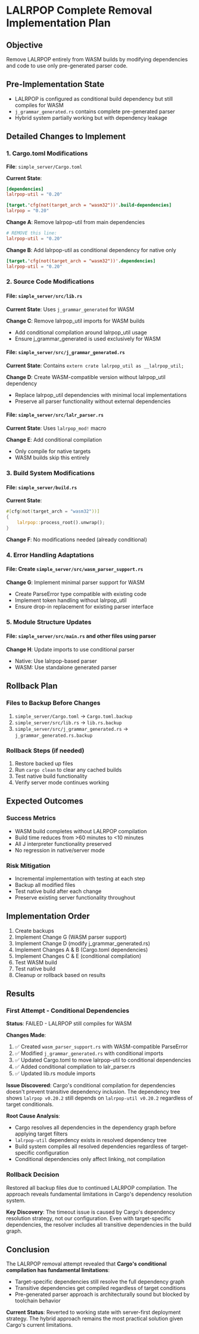 # LALRPOP Complete Removal Implementation Plan

## Objective
Remove LALRPOP entirely from WASM builds by modifying dependencies and code to use only pre-generated parser code.

## Pre-Implementation State
- LALRPOP is configured as conditional build dependency but still compiles for WASM
- `j_grammar_generated.rs` contains complete pre-generated parser
- Hybrid system partially working but with dependency leakage

## Detailed Changes to Implement

### 1. Cargo.toml Modifications
**File**: `simple_server/Cargo.toml`

**Current State**:
```toml
[dependencies]
lalrpop-util = "0.20"

[target.'cfg(not(target_arch = "wasm32"))'.build-dependencies]
lalrpop = "0.20"
```

**Change A**: Remove lalrpop-util from main dependencies
```toml
# REMOVE this line:
lalrpop-util = "0.20"
```

**Change B**: Add lalrpop-util as conditional dependency for native only
```toml
[target.'cfg(not(target_arch = "wasm32"))'.dependencies]
lalrpop-util = "0.20"
```

### 2. Source Code Modifications

#### File: `simple_server/src/lib.rs`
**Current State**: Uses `j_grammar_generated` for WASM

**Change C**: Remove lalrpop_util imports for WASM builds
- Add conditional compilation around lalrpop_util usage
- Ensure j_grammar_generated is used exclusively for WASM

#### File: `simple_server/src/j_grammar_generated.rs`
**Current State**: Contains `extern crate lalrpop_util as __lalrpop_util;`

**Change D**: Create WASM-compatible version without lalrpop_util dependency
- Replace lalrpop_util dependencies with minimal local implementations
- Preserve all parser functionality without external dependencies

#### File: `simple_server/src/lalr_parser.rs`
**Current State**: Uses `lalrpop_mod!` macro

**Change E**: Add conditional compilation
- Only compile for native targets
- WASM builds skip this entirely

### 3. Build System Modifications

#### File: `simple_server/build.rs`
**Current State**:
```rust
#[cfg(not(target_arch = "wasm32"))]
{
    lalrpop::process_root().unwrap();
}
```

**Change F**: No modifications needed (already conditional)

### 4. Error Handling Adaptations

#### File: Create `simple_server/src/wasm_parser_support.rs`
**Change G**: Implement minimal parser support for WASM
- Create ParseError type compatible with existing code
- Implement token handling without lalrpop_util
- Ensure drop-in replacement for existing parser interface

### 5. Module Structure Updates

#### File: `simple_server/src/main.rs` and other files using parser
**Change H**: Update imports to use conditional parser
- Native: Use lalrpop-based parser
- WASM: Use standalone generated parser

## Rollback Plan

### Files to Backup Before Changes
1. `simple_server/Cargo.toml` → `Cargo.toml.backup`
2. `simple_server/src/lib.rs` → `lib.rs.backup`
3. `simple_server/src/j_grammar_generated.rs` → `j_grammar_generated.rs.backup`

### Rollback Steps (if needed)
1. Restore backed up files
2. Run `cargo clean` to clear any cached builds
3. Test native build functionality
4. Verify server mode continues working

## Expected Outcomes

### Success Metrics
- WASM build completes without LALRPOP compilation
- Build time reduces from >60 minutes to <10 minutes
- All J interpreter functionality preserved
- No regression in native/server mode

### Risk Mitigation
- Incremental implementation with testing at each step
- Backup all modified files
- Test native build after each change
- Preserve existing server functionality throughout

## Implementation Order
1. Create backups
2. Implement Change G (WASM parser support)
3. Implement Change D (modify j_grammar_generated.rs)
4. Implement Changes A & B (Cargo.toml dependencies)
5. Implement Changes C & E (conditional compilation)
6. Test WASM build
7. Test native build
8. Cleanup or rollback based on results

## Results

### First Attempt - Conditional Dependencies
**Status**: FAILED - LALRPOP still compiles for WASM

**Changes Made**:
1. ✅ Created `wasm_parser_support.rs` with WASM-compatible ParseError
2. ✅ Modified `j_grammar_generated.rs` with conditional imports
3. ✅ Updated Cargo.toml to move lalrpop-util to conditional dependencies
4. ✅ Added conditional compilation to lalr_parser.rs
5. ✅ Updated lib.rs module imports

**Issue Discovered**: 
Cargo's conditional compilation for dependencies doesn't prevent transitive dependency inclusion. The dependency tree shows `lalrpop v0.20.2` still depends on `lalrpop-util v0.20.2` regardless of target conditionals.

**Root Cause Analysis**:
- Cargo resolves all dependencies in the dependency graph before applying target filters
- `lalrpop-util` dependency exists in resolved dependency tree
- Build system compiles all resolved dependencies regardless of target-specific configuration
- Conditional dependencies only affect linking, not compilation

### Rollback Decision
Restored all backup files due to continued LALRPOP compilation. The approach reveals fundamental limitations in Cargo's dependency resolution system.

**Key Discovery**: The timeout issue is caused by Cargo's dependency resolution strategy, not our configuration. Even with target-specific dependencies, the resolver includes all transitive dependencies in the build graph.

## Conclusion

The LALRPOP removal attempt revealed that **Cargo's conditional compilation has fundamental limitations**:
- Target-specific dependencies still resolve the full dependency graph
- Transitive dependencies get compiled regardless of target conditions
- Pre-generated parser approach is architecturally sound but blocked by toolchain behavior

**Current Status**: Reverted to working state with server-first deployment strategy. The hybrid approach remains the most practical solution given Cargo's current limitations.